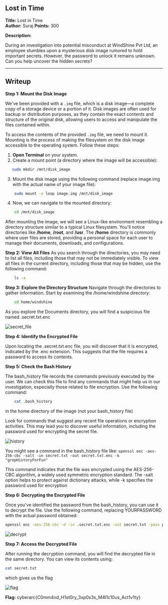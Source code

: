 ## Lost in Time
**Title:** Lost in Time  
**Author:** Suraj 
**Points:** 300  

**Description:**

During an investigation into potential misconduct at WindShine Pvt Ltd, an employee stumbles upon a mysterious disk image rumored to hold important secrets. However, the password to unlock it remains unknown. Can you help uncover the hidden secrets?

---

## Writeup

**Step 1: Mount the Disk Image**

   We've been provided with a `.img` file, which is a disk image—a complete copy of a storage device or a portion of it. Disk images are often used for backup or distribution purposes, as they contain the exact contents and structure of the original disk, allowing     users to access and manipulate the files contained within.

   To access the contents of the provided `.img` file, we need to mount it. Mounting is the process of making the filesystem on the disk image accessible to the operating system. Follow these steps:

1. **Open Terminal** on your system.
2. Create a mount point (a directory where the image will be accessible):
```bash
   sudo mkdir /mnt/disk_image
```
3. Mount the disk image using the following command (replace image.img with the actual name of your image file):
```bash
    sudo mount -o loop image.img /mnt/disk_image
```

4. Now, we can navigate to the mounted directory:
```bash
    cd /mnt/disk_image
```

After mounting the image, we will see a Linux-like environment resembling a directory structure similar to a typical Linux filesystem. You'll notice directories like **/home**, **/root**, and **/usr**. The **/home** directory is commonly where user files are stored, providing a personal space for each user to manage their documents, downloads, and configurations.

**Step 2: View All Files**
As you search through the directories, you may need to list all files, including those that may not be immediately visible. To view all files in the current directory, including those that may be hidden, use the following command:

```bash
    ls -a
```

**Step 3: Explore the Directory Structure**
Navigate through the directories to gather information. Start by examining the /home/windshine directory:

```bash
    cd home/windshine
```
As you explore the Documents directory, you will find a suspicious file named .secret.txt.enc

![secret_file](img/term1.png)

**Step 4: Identify the Encrypted File**

Upon locating the .secret.txt.enc file, you will discover that it is encrypted, indicated by the .enc extension. This suggests that the file requires a password to access its contents.

**Step 5: Check the Bash History**

The bash_history file records the commands previously executed by the user. We can check this file to find any commands that might help us in our investigation, especially those related to file encryption. Use the following command:

```bash
    cat .bash_history
```
in the home directory of the image (not your bash_history file)

Look for commands that suggest any recent file operations or encryption activities. This may lead you to discover useful information, including the password used for encrypting the secret file.

![history](img/term2.png)

You might see a command in the bash_history file like: `openssl enc -aes-256-cbc -salt -in secret.txt -out secret.txt.enc -k "grepHistoryForFun" `

This command indicates that the file was encrypted using the AES-256-CBC algorithm, a widely used symmetric encryption standard. The -salt option helps to protect against dictionary attacks, while -k specifies the password used for encryption

**Step 6: Decrypting the Encrypted File**

Once you've identified the password from the bash_history, you can use it to decrypt the file. Use the following command, replacing YOURPASSWORD with the actual password obtained:

```bash
openssl enc -aes-256-cbc -d -in .secret.txt.enc -out secret.txt -pass pass:YOURPASSWORD
```

![decrypt](img/decrypt.png)

**Step 7: Access the Decrypted File**

After running the decryption command, you will find the decrypted file in the same directory. You can view its contents using:

```bash
cat secret.txt
```

which gives us the flag

![flag](img/flag.png)

**Flag:** cyberarc{C0mm4nd_H1st0ry_3xp0s3s_M4l1c10us_Act1v1ty}
